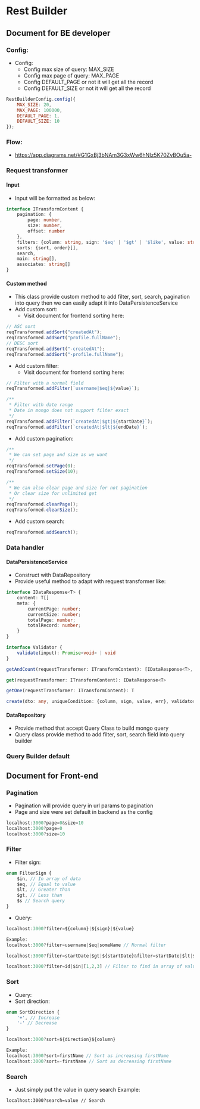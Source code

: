 # Rest Builder
## Document for BE developer

### Config:
* Config:
    * Config max size of query: MAX_SIZE
    * Config max page of query: MAX_PAGE
    * Config DEFAULT_PAGE or not it will get all the record
    * Config DEFAULT_SIZE or not it will get all the record
```javascript
RestBuilderConfig.config({
    MAX_SIZE: 20,
    MAX_PAGE: 100000,
    DEFAULT_PAGE: 1,
    DEFAULT_SIZE: 10
});
```
### Flow:
- https://app.diagrams.net/#G1GxBj3bNAm3G3xWw6hNIz5K70ZvBOu5a-

### Request transformer
#### Input
- Input will be formatted as below:
```typescript
interface ITransformContent {
    pagination: {
        page: number,
        size: number,
        offset: number
    },
    filters: {column: string, sign: '$eq' | '$gt' | '$like', value: string}[],
    sorts: {sort, order}[],
    search,
    main: string[],
    associates: string[]
}
```

#### Custom method
- This class provide custom method to add filter, sort, search, pagination into query then we can easily adapt it into DataPersistenceService
- Add custom sort:
  - Visit document for frontend sorting here:
```javascript
// ASC sort
reqTransformed.addSort("createdAt");
reqTransformed.addSort("profile.fullName");
// DESC sort
reqTransformed.addSort("-createdAt");
reqTransformed.addSort("-profile.fullName");
```
- Add custom filter:
  - Visit document for frontend sorting here:
```javascript
// Filter with a normal field
reqTransformed.addFilter(`username|$eq|${value}`);

/**
 * Filter with date range
 * Date in mongo does not support filter exact
 */
reqTransformed.addFilter(`createdAt|$gt|${startDate}`);
reqTransformed.addFilter(`createdAt|$lt|${endDate}`);
```
- Add custom pagination:
```javascript
/**
 * We can set page and size as we want
 */
reqTransformed.setPage(0);
reqTransformed.setSize(10);

/**
 * We can also clear page and size for not pagination
 * Or clear size for unlimited get
 */
reqTransformed.clearPage();
reqTransformed.clearSize();
```
- Add custom search:
```javascript
reqTransformed.addSearch();
```
### Data handler
#### DataPersistenceService
 - Construct with DataRepository
 - Provide useful method to adapt with request transformer like:
```typescript
interface IDataResponse<T> {
    content: T[]
    meta: {
        currentPage: number;
        currentSize: number;
        totalPage: number;
        totalRecord: number;
    }
}

interface Validator {
    validate(input): Promise<void> | void
}

getAndCount(requestTransformer: ITransformContent): [IDataResponse<T>, number]

get(requestTransformer: ITransformContent): IDataResponse<T>

getOne(requestTransformer: ITransformContent): T

create(dto: any, uniqueCondition: {column, sign, value, err}, validator: Validator): { _id }
```
#### DataRepository
- Provide method that accept Query Class to build mongo query
- Query class provide method to add filter, sort, search field into query builder

### Query Builder default

## Document for Front-end

### Pagination
- Pagination will provide query in url params to pagination
- Page and size were set default in backend as the config
```javascript
localhost:3000?page=0&size=10
localhost:3000?page=0
localhost:3000?size=10
```
### Filter
- Filter sign:
```typescript
enum FilterSign {
    $in, // In array of data
    $eq, // Equal to value
    $lt, // Greater than
    $gt, // Less than
    $s // Search query
}
```
- Query:
```javascript
localhost:3000?filter=${column}|${sign}|${value}

Example:
localhost:3000?filter=username|$eq|someName // Normal filter

localhost:3000?filter=startDate|$gt|${startDate}&filter=startDate|$lt|${startDate} // Filter with date

localhost:3000?filter=id|$in|[1,2,3] // Filter to find in array of value
```
### Sort
- Query:
- Sort direction:
```typescript
enum SortDirection {
    '+', // Increase
    '-' // Decrease
}
```

```javascript
localhost:3000?sort=${direction}${column}

Example:
localhost:3000?sort=firstName // Sort as increasing firstName
localhost:3000?sort=-firstName // Sort as decreasing firstName
```
### Search
- Just simply put the value in query search
Example:
```
localhost:3000?search=value // Search
```
